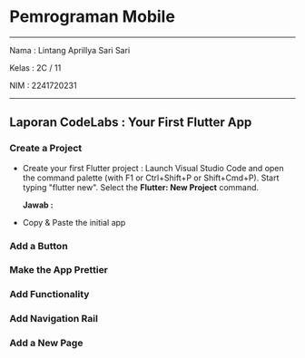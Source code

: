 # Pemrograman Mobile

---

Nama : Lintang Aprillya Sari Sari

Kelas : 2C / 11

NIM : 2241720231

---

## Laporan CodeLabs : Your First Flutter App

### Create a Project

- Create your first Flutter project :
  Launch Visual Studio Code and open the command palette (with F1 or Ctrl+Shift+P or Shift+Cmd+P). Start typing "flutter new". Select the **Flutter: New Project** command.

  **Jawab :**

- Copy & Paste the initial app

### Add a Button

### Make the App Prettier

### Add Functionality

### Add Navigation Rail

### Add a New Page
